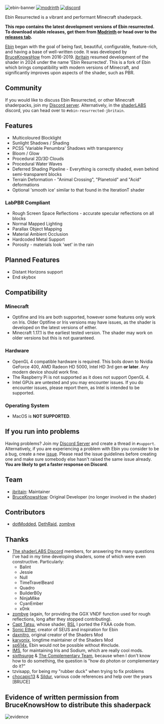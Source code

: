 ![ebin-banner](https://github.com/jbritain/Ebin-Shaders-Resurrected/assets/50422789/358e8e8c-f5fe-45f8-8660-c3dfeadb2081)
[![modrinth](https://cdn.jsdelivr.net/npm/@intergrav/devins-badges@3/assets/cozy/available/modrinth_vector.svg)](https://modrinth.com/mod/ebin-resurrected)
[![discord](https://cdn.jsdelivr.net/npm/@intergrav/devins-badges@3/assets/cozy/social/discord-plural_vector.svg)](https://discord.gg/b9SHNcvs6c)

Ebin Resurrected is a vibrant and performant Minecraft shaderpack.

**This repo contains the latest development versions of Ebin resurrected. To download stable releases, get them from [Modrinth](https://modrinth.com/mod/ebin-resurrected) or head over to the [releases tab](https://github.com/jbritain/Ebin-Shaders-Resurrected/latest).**

[Ebin](https://github.com/BruceKnowsHow/Ebin-Shaders) began with the goal of being fast, beautiful, configurable, feature-rich, and having a base of well-written code. It was developed by [BruceKnowsHow](https://github.com/BruceKnowsHow) from 2016-2019. [jbritain](https://github.com/jbritain) resumed development of the shader in 2024 under the name 'Ebin Resurrected'. This is a fork of Ebin which brings compatibility with modern versions of Minecraft, and significantly improves upon aspects of the shader, such as PBR.

## Community
If you would like to discuss Ebin Resurrected, or other Minecraft shaderpacks, join my [Discord server](https://discord.gg/b9SHNcvs6c). Alternatively, in the [shaderLABS](https://discord.gg/RpzWN9S) discord, you can head over to `#ebin-resurrected-jbritain`.

## Features
- Multicoloured Blocklight
- Sunlight Shadows / Shading
- PCSS 'Variable Penumbra' Shadows with transparency
- Bloom / Glow
- Procedural 2D/3D Clouds
- Procedural Water Waves
- Deferred Shading Pipeline - Everything is correctly shaded, even behind semi-transparent blocks
- Terrain Deformation - "Animal Crossing", "Planetoid" and "Acid" deformations
- Optional 'smooth ice' similar to that found in the IterationT shader
### LabPBR Compliant
  - Rough Screen Space Reflections - accurate specular reflections on all blocks
  - Normal Mapped Lighting
  - Parallax Object Mapping
  - Material Ambient Occlusion
  - Hardcoded Metal Support
  - Porosity - materials look 'wet' in the rain

## Planned Features
- Distant Horizons support
- End skybox

## Compatibility
### Minecraft
- Optifine and Iris are both supported, however some features only work on Iris. Older Optifine or Iris versions may have issues, as the shader is developed on the latest versions of either.
- Minecraft 1.17.1 is the earliest tested version. The shader may work on older versions but this is not guaranteed.
### Hardware
- OpenGL 4 compatible hardware is required. This boils down to Nvidia GeForce 400, AMD Radeon HD 5000, Intel HD 3rd gen **or later**. Any modern device should work fine.
- The Raspberry Pi is not supported as it does not support OpenGL 4.
- Intel GPUs are untested and you may encounter issues. If you do encounter issues, please report them, as Intel is intended to be supported.
### Operating System
- MacOS is **NOT SUPPORTED**.

## If you run into problems
Having problems? Join my [Discord Server](https://discord.gg/b9SHNcvs6c) and create a thread in `#support`. Alternatively, if you are experiencing a problem with Ebin you consider to be a bug, create a new [issue](https://github.com/jbritain/Ebin-Shaders-Resurrected/issues). Please read the issue guidelines before creating one and make sure somebody else hasn't raised the same issue already. **You are likely to get a faster response on Discord**.

## Team
- [jbritain](https://github.com/jbritain): Maintainer
- [BruceKnowsHow](https://github.com/BruceKnowsHow): Original Developer (no longer involved in the shader)

## Contributors
- [dotModded](https://github.com/dotModded), [DethRaid](https://github.com/DethRaid), [zombye](https://github.com/zombye)


## Thanks
- [The shaderLABS Discord](https://discord.gg/RpzWN9S) members, for answering the many questions I've had in my time developing shaders, some of which were even constructive. Particularly:
  - Balint
  - Jessie
  - Null
  - TimeTravelBeard
  - Quadro
  - BuilderB0y
  - NinjaMike
  - CyanEmber
  - x0nk
- [zombye](https://github.com/zombye) (again, for providing the GGX VNDF function used for rough reflections, long after they stopped contributing).
- [Capt Tatsu](https://bitslablab.com/), whose shader, [BSL](https://bitslablab.com/bslshaders/) I ported the FXAA code from.
- [Sonic Ether](https://www.facebook.com/SonicEther/), creator of SEUS and inspiration for Ebin
- [daxnitro](http://www.minecraftforum.net/forums/mapping-and-modding/minecraft-mods/1272365), original creator of the Shaders Mod
- [karyonix](http://www.minecraftforum.net/forums/mapping-and-modding/minecraft-mods/1286604), longtime maintainer of the Shaders Mod
- [sp614x](https://twitter.com/sp614x), Ebin would not be possible without #include.
- [IMS](https://github.com/IMS212), for maintaining Iris and Sodium, which are really cool mods.
- [sixthsurge](https://github.com/sixthsurge) & [The Complementary Team](https://github.com/ComplementaryDevelopment), because when I don't know how to do something, the question is "how do photon or complementary do it?"
- tzvisapp, for being my "rubber duck" when trying to fix problems
- [chocapic13](http://www.minecraftforum.net/forums/mapping-and-modding/minecraft-mods/1293898) & [Sildur](http://www.minecraftforum.net/forums/mapping-and-modding/minecraft-mods/1291396), various code references and help over the years [BRUCE]


## Evidence of written permission from BruceKnowsHow to distribute this shaderpack
![evidence](https://github.com/jbritain/Ebin-Shaders-Resurrected/assets/50422789/0cca45b6-dd21-4718-a271-80afe12f0546)

